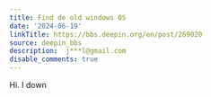 ```yaml
---
title: Find de old windows OS
date: '2024-06-19'
linkTitle: https://bbs.deepin.org/en/post/269020
source: deepin_bbs
description:  j***l@gmail.com 
disable_comments: true
---
```

Hi. I down
